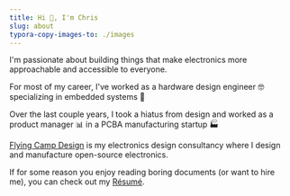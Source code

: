 ```yaml
---
title: Hi 👋, I'm Chris
slug: about
typora-copy-images-to: ./images
---
```


I'm passionate about building things that make electronics more approachable and accessible to everyone.

For most of my career, I've worked as a hardware design engineer 🤓 specializing in embedded systems 🤖

Over the last couple years, I took a hiatus from design and worked as a product manager 📊 in a PCBA manufacturing startup 🏭

[Flying Camp Design](https://flyingcamp.design) is my electronics design consultancy where I design and manufacture open-source electronics.

If for some reason you enjoy reading boring documents (or want to hire me), you can check out my [Résumé](https://cdwilson.github.io/resume/).
